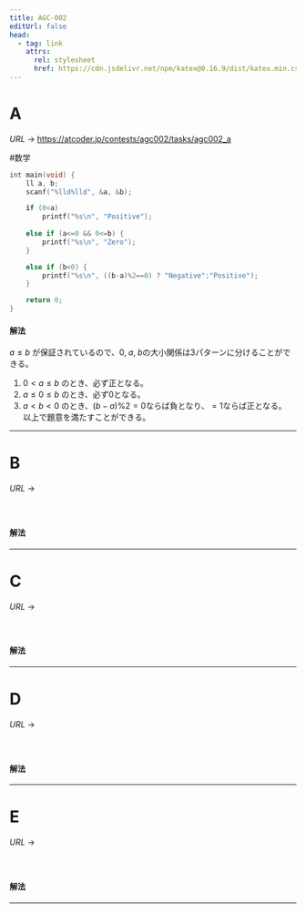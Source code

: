 ```yaml
---
title: AGC-002
editUrl: false
head:
  - tag: link
    attrs:
      rel: stylesheet
      href: https://cdn.jsdelivr.net/npm/katex@0.16.9/dist/katex.min.css
---
```


# A

$URL\:\to$ <https://atcoder.jp/contests/agc002/tasks/agc002_a>

\#数学

```c
int main(void) {
    ll a, b;
    scanf("%lld%lld", &a, &b);

    if (0<a)
        printf("%s\n", "Positive");
    
    else if (a<=0 && 0<=b) {
        printf("%s\n", "Zero");
    }

    else if (b<0) {
        printf("%s\n", ((b-a)%2==0) ? "Negative":"Positive");
    }

    return 0;
}
```

#### 解法

$a \le b$ が保証されているので、$0,\;a,\;b$の大小関係は$3$パターンに分けることができる。

1. $0 \lt a \le b$ のとき、必ず正となる。
2. $a \le 0 \le b$ のとき、必ず$0$となる。
3. $a \lt b \lt 0$ のとき、$(b-a)\%2=0$ならば負となり、$=1$ならば正となる。
   以上で題意を満たすことができる。

***

# B

$URL\:\to$

#

```python
```

#### 解法

***

# C

$URL\:\to$

#

```python
```

#### 解法

***

# D

$URL\:\to$

#

```python
```

#### 解法

***

# E

$URL\:\to$

#

```python
```

#### 解法

***
